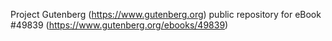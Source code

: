 Project Gutenberg (https://www.gutenberg.org) public repository for eBook #49839 (https://www.gutenberg.org/ebooks/49839)
